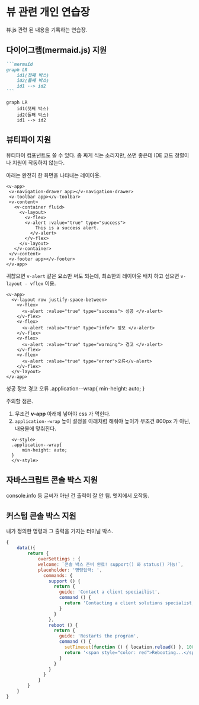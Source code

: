 # 뷰 관련 개인 연습장

뷰.js 관련 된 내용을 기록하는 연습장.

## 다이어그램(mermaid.js) 지원

````markdown
```mermaid
graph LR
    id1(첫째 박스)
    id2(둘째 박스)
    id1 --> id2
```
````

```mermaid
graph LR
    id1(첫째 박스)
    id2(둘째 박스)
    id1 --> id2
```

## 뷰티파이 지원
 
뷰티파이 컴포넌트도 쓸 수 있다. 좀 짜게 식는 소리지만, 쓰면 좋은데 IDE 코드 정렬이나 지원이 작동하지 않는다.

아래는 완전히 한 화면을 나타내는 레이아웃.

 ```vue
<v-app>
  <v-navigation-drawer app></v-navigation-drawer>
  <v-toolbar app></v-toolbar>
  <v-content>
    <v-container fluid>
      <v-layout>
        <v-flex>
        <v-alert :value="true" type="success">
            This is a success alert.
          </v-alert>
        </v-flex>
      </v-layout>      
    </v-container>
  </v-content>
  <v-footer app></v-footer>
</v-app>
```

귀찮으면 `v-alert` 같은 요소만 써도 되는데, 최소한의 레이아웃 배치 하고 싶으면 `v-layout - vflex` 이용.

```vue
<v-app>
  <v-layout row justify-space-between>
    <v-flex>
      <v-alert :value="true" type="success"> 성공 </v-alert>
    </v-flex>
    <v-flex>
      <v-alert :value="true" type="info"> 정보 </v-alert>
    </v-flex>
    <v-flex>
      <v-alert :value="true" type="warning"> 경고 </v-alert>
    </v-flex>
    <v-flex>
      <v-alert :value="true" type="error">오류</v-alert>
    </v-flex>
  </v-layout> 
</v-app>
```

<v-app>
  <v-layout row justify-space-between>
    <v-flex>
      <v-alert :value="true" type="success"> 성공 </v-alert>
    </v-flex>
    <v-flex>
      <v-alert :value="true" type="info"> 정보 </v-alert>
    </v-flex>
    <v-flex>
      <v-alert :value="true" type="warning"> 경고 </v-alert>
    </v-flex>
    <v-flex>
      <v-alert :value="true" type="error">오류</v-alert>
    </v-flex>
  </v-layout>      
</v-app>

<v-style>
.application--wrap{
    min-height: auto;
}
</v-style>

주의할 점은.

1. 무조건 **v-app** 아래에 넣어야 css 가 먹힌다.  
2. `application--wrap` 높이 설정을 아래처럼 해줘야 높이가 무조건 800px 가 아닌, 내용물에 맞춰진다.

```vue
  <v-style>
  .application--wrap{
      min-height: auto;
  }
  </v-style>
```

## 자바스크립트 콘솔 박스 지원

console.info 등 글씨가 아닌 건 출력이 잘 안 됨. 엣지에서 오작동.

<conso></conso>


## 커스텀 콘솔 박스 지원

내가 정의한 명령과 그 출력을 가지는 터미널 박스.

<v-custom-console :settings="overSettings" />

```js {mixin:true}
{
    data(){
        return {
            overSettings : {
            welcome: `콘솔 박스 준비 완료! support() 와 status() 가능!`,
            placeholder: '명령입력: ',
              commands: {
                support () {
                  return {
                    guide: 'Contact a client speciailist',
                    command () {
                      return 'Contacting a client solutions specialist, hold on...'
                    }
                  }
                },
                reboot () {
                  return {
                    guide: 'Restarts the program',
                    command () {
                      setTimeout(function () { location.reload() }, 1000)
                      return '<span style="color: red">Rebooting...</span>'
                    }
                  }
                }
              }
            }
        }
    }
}

```

